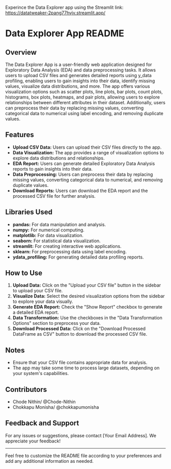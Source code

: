 Experince the Data Explorer app using the Streamlit link:
https://datatweaker-2pang77hvjv.streamlit.app/



# Data Explorer App README

## Overview

The Data Explorer App is a user-friendly web application designed for Exploratory Data Analysis (EDA) and data preprocessing tasks. It allows users to upload CSV files and generates detailed reports using y_data profiling, enabling users to gain insights into their data, identify missing values, visualize data distributions, and more. The app offers various visualization options such as scatter plots, line plots, bar plots, count plots, histograms, box plots, heatmaps, and pair plots, allowing users to explore relationships between different attributes in their dataset. Additionally, users can preprocess their data by replacing missing values, converting categorical data to numerical using label encoding, and removing duplicate values.

## Features

- **Upload CSV Data:** Users can upload their CSV files directly to the app.
- **Data Visualization:** The app provides a range of visualization options to explore data distributions and relationships.
- **EDA Report:** Users can generate detailed Exploratory Data Analysis reports to gain insights into their data.
- **Data Preprocessing:** Users can preprocess their data by replacing missing values, converting categorical data to numerical, and removing duplicate values.
- **Download Reports:** Users can download the EDA report and the processed CSV file for further analysis.

## Libraries Used

- **pandas:** For data manipulation and analysis.
- **numpy:** For numerical computing.
- **matplotlib:** For data visualization.
- **seaborn:** For statistical data visualization.
- **streamlit:** For creating interactive web applications.
- **sklearn:** For preprocessing data using label encoding.
- **ydata_profiling:** For generating detailed data profiling reports.

## How to Use

1. **Upload Data:** Click on the "Upload your CSV file" button in the sidebar to upload your CSV file.
2. **Visualize Data:** Select the desired visualization options from the sidebar to explore your data visually.
3. **Generate EDA Report:** Check the "Show Report" checkbox to generate a detailed EDA report.
4. **Data Transformation:** Use the checkboxes in the "Data Transformation Options" section to preprocess your data.
5. **Download Processed Data:** Click on the "Download Processed DataFrame as CSV" button to download the processed CSV file.

## Notes

- Ensure that your CSV file contains appropriate data for analysis.
- The app may take some time to process large datasets, depending on your system's capabilities.

## Contributors

- Chode Nithin/ @Chode-Nithin
- Chokkapu Monisha/ @chokkapumonisha
## Feedback and Support

For any issues or suggestions, please contact [Your Email Address]. We appreciate your feedback!

---

Feel free to customize the README file according to your preferences and add any additional information as needed.
